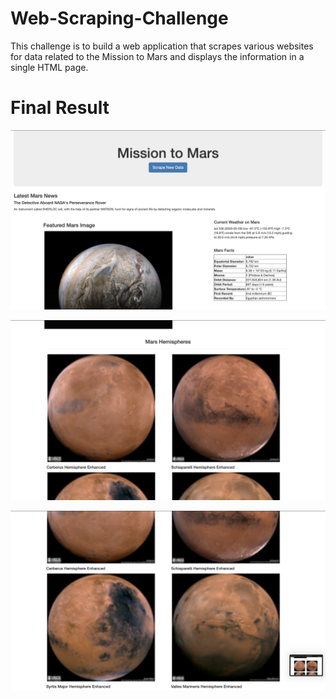 # Web-Scraping-Challenge

This challenge is to build a web application that scrapes various websites for data related to the Mission to Mars and displays the information in a single HTML page.

# Final Result
![mission_to_mars](img/Mars1.png)

![mission_to_mars](img/Mars2.png)

![mission_to_mars](img/Mars3.png)
